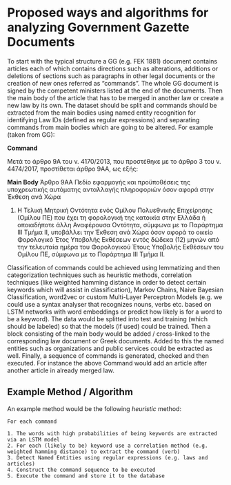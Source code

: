# Proposed ways and algorithms for analyzing Government Gazette Documents

To start with the typical structure a GG (e.g. FEK 1881) document contains articles each of which contains directions such as alterations, additions or deletions of sections such as paragraphs in other legal documents or the creation of new ones referred as “commands”. The whole GG document is signed by the competent ministers listed at the end of the documents. Then the main body of the article that has to be merged in another law or create a new law by its own.
The dataset should be split and commands should be extracted from the main bodies using named entity recognition for identifying Law IDs (defined as regular expressions) and separating commands from main bodies which are going to be altered. For example (taken from GG):

**Command**

Μετά το άρθρο 9Α του ν. 4170/2013, που προστέθηκε με το άρθρο 3 του ν. 4474/2017, προστίθεται άρθρο 9ΑΑ, ως εξής:

**Main Body**
Άρθρο 9ΑΑ 
Πεδίο εφαρμογής και προϋποθέσεις της υποχρεωτικής αυτόματης ανταλλαγής πληροφοριών όσον αφορά στην Έκθεση ανά Χώρα
1. Η Τελική Μητρική Οντότητα ενός Ομίλου Πολυεθνικής Επιχείρησης (Ομίλου ΠΕ) που έχει τη φορολογική της κατοικία στην Ελλάδα ή οποιαδήποτε άλλη Αναφέρουσα Οντότητα, σύμφωνα με το Παράρτημα ΙΙΙ Τμήμα ΙΙ, υποβάλλει την Έκθεση ανά Χώρα όσον αφορά το οικείο Φορολογικό Έτος Υποβολής Εκθέσεων εντός δώδεκα (12) μηνών από την τελευταία ημέρα του Φορολογικού 
Έτους Υποβολής Εκθέσεων του Ομίλου ΠΕ, σύμφωνα με το Παράρτημα ΙΙΙ Τμήμα ΙΙ.

Classification of commands could be achieved using lemmatizing and then categorization techniques such as heuristic methods, correlation techniques (like weighted hamming distance in order to detect certain keywords which will assist in classification), Markov Chains, Naive Bayesian Classification, word2vec or custom Multi-Layer Perceptron Models (e.g. we could use a syntax analyser that recognizes nouns, verbs etc. based on LSTM networks with word embeddings or predict how likely is for a word to be a keyword). The data would be splitted into test and training (which should be labeled) so that the models (if used) could be trained. Then a block consisting of the main body would be added / cross-linked to the corresponding law document or Greek documents. Added to this the named entities such as organizations and public services could be extracted as well. Finally, a sequence of commands is generated, checked and then executed. For instance the above Command would add an article after another article in already merged law. 

## Example Method / Algorithm

An example method would be the following _heuristic_ method:

```
For each command

1. The words with high probabilities of being keywords are extracted via an LSTM model
2. For each (likely to be) keyword use a correlation method (e.g. weighted hamming distance) to extract the command (verb)
3. Detect Named Entities using regular expressions (e.g. laws and articles)
4. Construct the command sequence to be executed
5. Execute the command and store it to the database   
```